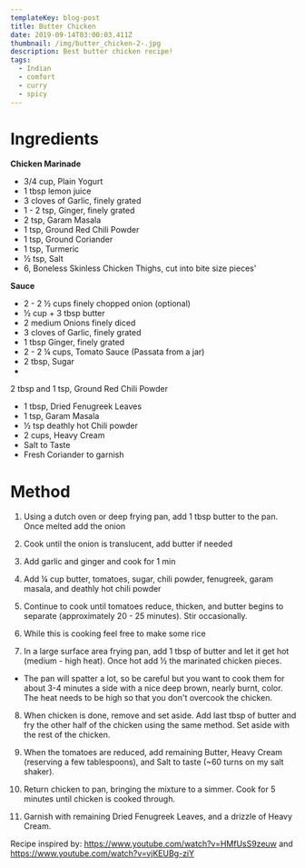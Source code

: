 ```yaml
---
templateKey: blog-post
title: Butter Chicken
date: 2019-09-14T03:00:03.411Z
thumbnail: /img/butter_chicken-2-.jpg
description: Best butter chicken recipe!
tags:
  - Indian
  - comfort
  - curry
  - spicy
---
```

# Ingredients

**Chicken Marinade**

* 3/4 cup, Plain Yogurt
* 1 tbsp lemon juice
* 3 cloves of Garlic, finely grated
* 1 - 2 tsp, Ginger, finely grated
* 2 tsp, Garam Masala
* 1 tsp, Ground Red Chili Powder
* 1 tsp, Ground Coriander
* 1 tsp, Turmeric
* ½ tsp, Salt
* 6, Boneless Skinless Chicken Thighs, cut into bite size pieces'

**Sauce**

* 2 - 2 ½ cups finely chopped onion (optional)
* ½ cup + 3 tbsp butter 
* 2 medium Onions finely diced
* 3 cloves of Garlic, finely grated
* 1 tbsp Ginger, finely grated
* 2 - 2 ¼ cups, Tomato Sauce (Passata from a jar)
* 2 tbsp, Sugar
* 2 tbsp and 1 tsp, Ground Red Chili Powder
* 1 tbsp, Dried Fenugreek Leaves
* 1 tsp, Garam Masala
* ½ tsp deathly hot Chili powder
* 2 cups, Heavy Cream
* Salt to Taste
* Fresh Coriander to garnish

# Method

1. Using a dutch oven or deep frying pan, add 1 tbsp butter to the pan. Once melted add the onion

2. Cook until the onion is translucent, add butter if needed

3. Add garlic and ginger and cook for 1 min

4. Add ¼ cup butter, tomatoes, sugar, chili powder, fenugreek, garam masala, and deathly hot chili powder

5. Continue to cook until tomatoes reduce, thicken, and butter begins to separate (approximately 20 - 25 minutes). Stir occasionally.

6. While this is cooking feel free to make some rice

7. In a large surface area frying pan, add 1 tbsp of butter and let it get hot (medium - high heat). Once hot add ½ the marinated chicken pieces. 

* The pan will spatter a lot, so be careful but you want to cook them for about 3-4 minutes a side with a nice deep brown, nearly burnt, color. The heat needs to be high so that you don't overcook the chicken.

8. When chicken is done, remove and set aside. Add last tbsp of butter and fry the other half of the chicken using the same method. Set aside with the rest of the chicken. 

9. When the tomatoes are reduced, add remaining Butter, Heavy Cream (reserving a few tablespoons), and Salt to taste (~60 turns on my salt shaker). 

10. Return chicken to pan, bringing the mixture to a simmer. Cook for 5 minutes until chicken is cooked through.

11. Garnish with remaining Dried Fenugreek Leaves, and a drizzle of Heavy Cream.



Recipe inspired by: https://www.youtube.com/watch?v=HMfUsS9zeuw and https://www.youtube.com/watch?v=vjKEUBg-ziY
